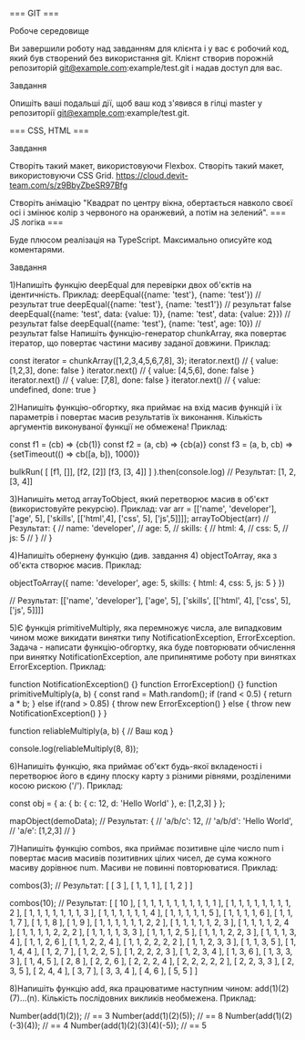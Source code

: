 === GIT ===

Робоче середовище

Ви завершили роботу над завданням для клієнта і у вас є робочий код, який був створений без використання git. Клієнт створив порожній репозиторій git@example.com:example/test.git і надав доступ для вас.

Завдання

Опишіть ваші подальші дії, щоб ваш код з'явився в гілці master у репозиторії git@example.com:example/test.git.

=== CSS, HTML ===

Завдання

Створіть такий макет, використовуючи Flexbox.
Створіть такий макет, використовуючи CSS Grid.
https://cloud.devit-team.com/s/z9BbyZbeSR97Bfg

Створіть анімацію "Квадрат по центру вікна, обертається навколо своєї осі і змінює колір з червоного на оранжевий, а потім на зелений".
=== JS логіка ===

Буде плюсом реалізація на TypeScript. Максимально описуйте код коментарями.

Завдання

1)Напишіть функцію deepEqual для перевірки двох об'єктів на ідентичність. Приклад:
deepEqual({name: 'test'}, {name: 'test'}) // результат true
deepEqual({name: 'test'}, {name: 'test1'}) // результат false
deepEqual({name: 'test', data: {value: 1}}, {name: 'test', data: {value: 2}}) // результат false
deepEqual({name: 'test'}, {name: 'test', age: 10}) // результат false
Напишіть функцію-генератор chunkArray, яка повертає ітератор, що повертає частини масиву заданої довжини.
Приклад:

const iterator = chunkArray([1,2,3,4,5,6,7,8], 3);
iterator.next() // { value: [1,2,3], done: false }
iterator.next() // { value: [4,5,6], done: false }
iterator.next() // { value: [7,8], done: false }
iterator.next() // { value: undefined, done: true }

2)Напишіть функцію-обгортку, яка приймає на вхід масив функцій і їх параметрів і повертає масив результатів їх виконання. Кількість аргументів виконуваної функції не обмежена!
Приклад:

const f1 = (cb) => {cb(1)}
const f2 = (a, cb) => {cb(a)}
const f3 = (a, b, cb) => {setTimeout(() => cb([a, b]), 1000)}

bulkRun(
  [
    [f1, []],
    [f2, [2]]
    [f3, [3, 4]]
  ]
).then(console.log)
 // Результат: [1, 2, [3, 4]]
 
3)Напишіть метод arrayToObject, який перетворює масив в об'єкт (використовуйте рекурсію). Приклад:
var arr = [['name', 'developer'], ['age', 5], ['skills', [['html',4], ['css', 5], ['js',5]]]];
arrayToObject(arr)
// Результат: {
// 	name: 'developer',
// 	age: 5,
// 	skills: {
// 		html: 4,
// 		css: 5,
// 		js: 5
// 	}
// }

4)Напишіть обернену функцію (див. завдання 4) objectToArray, яка з об'єкта створює масив. Приклад:

objectToArray({
	name: 'developer',
	age: 5,
	skills: {
		html: 4,
		css: 5,
		js: 5
	}
})

// Результат: [['name', 'developer'], ['age', 5], ['skills', [['html', 4], ['css', 5], ['js', 5]]]]

5)Є функція primitiveMultiply, яка перемножує числа, але випадковим чином може викидати винятки типу NotificationException, ErrorException. Задача - написати функцію-обгортку, яка буде повторювати обчислення при винятку NotificationException, але припинятиме роботу при винятках ErrorException.
Приклад:

function NotificationException() {}
function ErrorException() {}
function primitiveMultiply(a, b) {
  const rand = Math.random();
  if (rand < 0.5) {
    return a * b;
  } else if(rand > 0.85) {
    throw new ErrorException()
  } else {
    throw new NotificationException()
  }
}

function reliableMultiply(a, b) {
  // Ваш код
}

console.log(reliableMultiply(8, 8));

6)Напишіть функцію, яка приймає об'єкт будь-якої вкладеності і перетворює його в єдину плоску карту з різними рівнями, розділеними косою рискою ('/').
Приклад:

const obj = {
  a: {
    b: {
      c: 12,
      d: 'Hello World'
    },
    e: [1,2,3]
  }
};

mapObject(demoData);
// Результат: {
//   'a/b/c': 12,
//   'a/b/d': 'Hello World',
//   'a/e': [1,2,3]
// }

7)Напишіть функцію combos, яка приймає позитивне ціле число num і повертає масив масивів позитивних цілих чисел, де сума кожного масиву дорівнює num. Масиви не повинні повторюватися.
Приклад:

combos(3);
// Результат: 
[  [ 3 ],
  [ 1, 1, 1 ],
  [ 1, 2 ] 
]

combos(10); 
// Результат: 
[   [ 10 ],
  [ 1, 1, 1, 1, 1, 1, 1, 1, 1, 1 ],
  [ 1, 1, 1, 1, 1, 1, 1, 1, 2 ],
  [ 1, 1, 1, 1, 1, 1, 1, 3 ],
  [ 1, 1, 1, 1, 1, 1, 4 ],
  [ 1, 1, 1, 1, 1, 5 ],
  [ 1, 1, 1, 1, 6 ],
  [ 1, 1, 1, 7 ],
  [ 1, 1, 8 ],
  [ 1, 9 ],
  [ 1, 1, 1, 1, 1, 1, 2, 2 ],
  [ 1, 1, 1, 1, 1, 2, 3 ],
  [ 1, 1, 1, 1, 2, 4 ],
  [ 1, 1, 1, 1, 2, 2, 2 ],
  [ 1, 1, 1, 1, 3, 3 ],
  [ 1, 1, 1, 2, 5 ],
  [ 1, 1, 1, 2, 2, 3 ],
  [ 1, 1, 1, 3, 4 ],
  [ 1, 1, 2, 6 ],
  [ 1, 1, 2, 2, 4 ],
  [ 1, 1, 2, 2, 2, 2 ],
  [ 1, 1, 2, 3, 3 ],
  [ 1, 1, 3, 5 ],
  [ 1, 1, 4, 4 ],
  [ 1, 2, 7 ],
  [ 1, 2, 2, 5 ],
  [ 1, 2, 2, 2, 3 ],
  [ 1, 2, 3, 4 ],
  [ 1, 3, 6 ],
  [ 1, 3, 3, 3 ],
  [ 1, 4, 5 ],
  [ 2, 8 ],
  [ 2, 2, 6 ],
  [ 2, 2, 2, 4 ],
  [ 2, 2, 2, 2, 2 ],
  [ 2, 2, 3, 3 ],
  [ 2, 3, 5 ],
  [ 2, 4, 4 ],
  [ 3, 7 ],
  [ 3, 3, 4 ],
  [ 4, 6 ],
  [ 5, 5 ]
]

8)Напишіть функцію add, яка працюватиме наступним чином: add(1)(2)(7)...(n). Кількість послідовних викликів необмежена.
Приклад:

Number(add(1)(2)); // == 3
Number(add(1)(2)(5)); // == 8
Number(add(1)(2)(-3)(4)); // == 4
Number(add(1)(2)(3)(4)(-5)); // == 5
